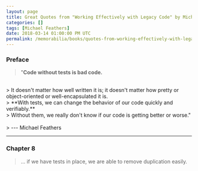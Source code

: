 ```yaml
---
layout: page
title: Great Quotes from "Working Effectively with Legacy Code" by Michael Feathers
categories: []
tags: [Michael Feathers]
date: 2018-03-14 01:00:00 PM UTC
permalink: /memorabilia/books/quotes-from-working-effectively-with-legacy-code/
---
```




### Preface

> "**Code without tests is bad code.**
<br />
> It doesn't matter how well written it is; it doesn't matter how pretty or object-oriented or well-encapsulated it is. 
<br />
> **With tests, we can change the behavior of our code quickly and verifiably.**
<br />
> Without them, we really don't know if our code is getting better or worse."
<br /><br />
> --- Michael Feathers


----------


### Chapter 8

> ... if we have tests in place, we are able to remove duplication easily.

